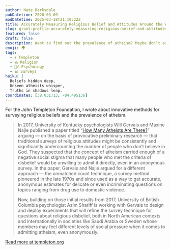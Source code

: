 ```yaml
---
author: Nate Barksdale
pubDatetime: 2020-03-09
modDatetime: 2025-03-18T21:19:22Z
title: Accurately Measuring Religious Belief and Attitudes Around the World
slug: grant-profile-accurately-measuring-religious-belief-and-attitudes-around-the-world
featured: false
draft: false
description: Want to find out the prevalence of atheism? Maybe don’t ask.
emoji: 🌍
tags:
  - 🌀 Templeton
  - ⛪ Religion
  - 🧘‍♂️ Psychology
  - 📊 Surveys
haiku: |
  Beliefs hidden deep,  
  Unseen atheists whisper,  
  Truths in shadows leap.
coordinates: [38.031713, -84.495136]
---
```


For the John Templeton Foundation, I wrote about innovative methods for surveying religious beliefs and the prevalence of atheism.

> In 2017, University of Kentucky psychologists Will Gervais and Maxine Najle published a paper titled “[How Many Atheists Are There?](https://journals.sagepub.com/doi/full/10.1177/1948550617707015)” arguing — on the basis of provocative preliminary research — that traditional surveys of religious attitudes might be consistently and significantly undercounting the number of people who don’t believe in God. They suspected that the concept of atheism carried enough of a negative social stigma that many people who met the criteria of disbelief would be unwilling to admit it directly, even in an anonymous survey. In the paper, Gervais and Najle argued for a different approach — the unmatched count technique, a survey method pioneered in the late 1970s and since used as a way to get accurate, anonymous estimates for delicate or even incriminating questions on topics ranging from drug use to domestic violence.
>
> Now, building on those initial results from 2017, University of British Columbia psychologist Azim Shariff is working with Gervais to design and deploy experiments that will refine the survey technique for questions about religious disbelief, both in North American contexts and internationally in societies like Saudi Arabia or Sweden whose members may feel different levels of social pressure when it comes to admitting atheism, even anonymously.

[Read more at templeton.org](https://www.templeton.org/grant/accurately-measuring-religious-belief-and-attitudes-around-the-world)

